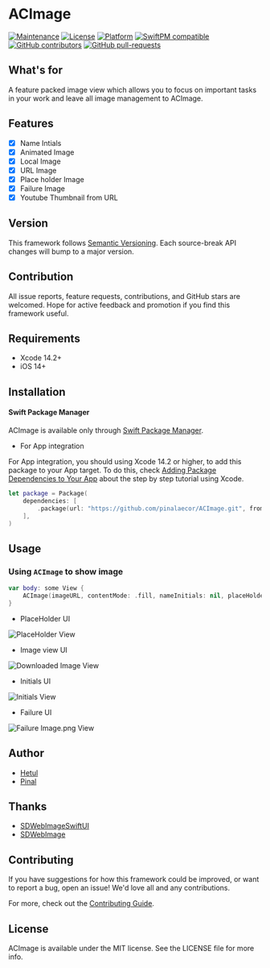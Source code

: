 # ACImage

[![Maintenance](https://img.shields.io/badge/Maintained%3F-yes-green.svg)](https://github.com/Hetul-aecor/ACImage/graphs/commit-activity)
[![License](https://img.shields.io/github/license/Hetul-aecor/ACimage)](https://github.com/Hetul-aecor/ACImage)
[![Platform](https://img.shields.io/badge/Platform-iOS-green)](https://github.com/Hetul-aecor/ACImage)
[![SwiftPM compatible](https://img.shields.io/badge/SwiftPM-compatible-green.svg)](https://swift.org/package-manager/)
[![GitHub contributors](https://badgen.net/github/contributors/Hetul-aecor/ACImage)](https://github.com/Hetul-aecor/ACImage/graphs/contributors/)
[![GitHub pull-requests](https://img.shields.io/github/issues-pr/Hetul-aecor/ACImage.svg)](https://github.com/Hetul-aecor/ACImage/pull/)

## What's for
A feature packed image view which allows you to focus on important tasks in your work and leave all image management to ACImage.

## Features

- [x] Name Intials 
- [x] Animated Image
- [x] Local Image
- [x] URL Image
- [x] Place holder Image
- [x] Failure Image
- [x] Youtube Thumbnail from URL

## Version

This framework follows [Semantic Versioning](https://semver.org/). Each source-break API changes will bump to a major version.

## Contribution

All issue reports, feature requests, contributions, and GitHub stars are welcomed. Hope for active feedback and promotion if you find this framework useful.

## Requirements

+ Xcode 14.2+
+ iOS 14+

## Installation

#### Swift Package Manager

ACImage is available only through [Swift Package Manager](https://swift.org/package-manager/).

+ For App integration

For App integration, you should using Xcode 14.2 or higher, to add this package to your App target. To do this, check [Adding Package Dependencies to Your App](https://developer.apple.com/documentation/xcode/adding_package_dependencies_to_your_app?language=objc) about the step by step tutorial using Xcode.

```swift
let package = Package(
    dependencies: [
        .package(url: "https://github.com/pinalaecor/ACImage.git", from: "1.0.9")
    ],
)
```
## Usage

### Using `ACImage` to show image

```swift
var body: some View {
    ACImage(imageURL, contentMode: .fill, nameInitials: nil, placeHolderImage: StaticImage.contentPlaceHolderImage.assetImage!, failureImage: StaticImage.imageDownloadfailure.assetImage!, size: size)
}
```

+ PlaceHolder UI

![PlaceHolder View](https://github.com/pinalaecor/ACImage/blob/3aa4cfc4208397a8581474662a9bf42b6789475c/Images/placheHolderImage.png)

+ Image view UI

![Downloaded Image View](https://github.com/pinalaecor/ACImage/blob/3aa4cfc4208397a8581474662a9bf42b6789475c/Images/DownloadedImage.png)

+ Initials UI

![Initials View](https://github.com/pinalaecor/ACImage/blob/3aa4cfc4208397a8581474662a9bf42b6789475c/Images/initialsImage.png)

+ Failure UI

![Failure Image.png View](https://github.com/pinalaecor/ACImage/blob/3aa4cfc4208397a8581474662a9bf42b6789475c/Images/failureImage.png)

## Author

- [Hetul](https://github.com/Hetul-aecor)
- [Pinal](https://github.com/pinalaecor)

## Thanks

- [SDWebImageSwiftUI](https://github.com/SDWebImage/SDWebImageSwiftUI.git)
- [SDWebImage](https://github.com/SDWebImage/SDWebImage)

## Contributing

If you have suggestions for how this framework could be improved, or want to report a bug, open an issue! We'd love all and any contributions.

For more, check out the [Contributing Guide](CONTRIBUTING.md).

## License

ACImage is available under the MIT license. See the LICENSE file for more info.
